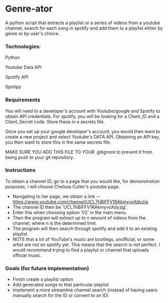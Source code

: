 # Genre-ator

A python script that extracts a playlist or a series of videos from a youtube channel, search for each song in spotify
and add them to a playlist either by genre or by user's choice.

### Technologies:
Python

Youtube Data API

Spotify API

Spotipy

### Requirements
You will need to a developer's account with Youtube/google and Spotify to obtain API credentials.
For spotify, you will be looking for a Client_ID and a Client_Secret code. Store these in a secrets file.

Once you set up your google developer's account, you would then want to create a new project and select Youtube's
DATA API. Obtaining an API key, you then want to store this in the same secrets file.

MAKE SURE YOU ADD THIS FILE TO YOUR .gitignore to prevent it from being push to your git repository.

### Instructions

To obtain a channel ID, go to a page that you would like, for demonstration purposes, I will choose Chelsea Cutler's youtube page.

* Navigating to her page, we obtain a link -- https://www.youtube.com/channel/UCL7hBIFFV1RAkmyvoXdyzjg
* The channel ID then be 'UCL7hBIFFV1RAkmyvoXdyzjg'.
* Enter this when choosing option '02' in the main menu.
* Then the program will extract up to n amount of videos from the channel, where n is the determined limit.
* The program will then search through spotify and add it to an existing playlist
* NOTE that a lot of YouTube's music are bootlegs, unofficial, or some artist are not on spotify yet. This means that the search is not perfect. I would recommend trying to find a playlist or channel that uploads official music.

### Goals (for future implementation)
* Finish create a playlist option
* Add generated songs to that particular playlist
* Implement a more streamline channel search (instead of having users manually search for the ID or convert to an ID)
